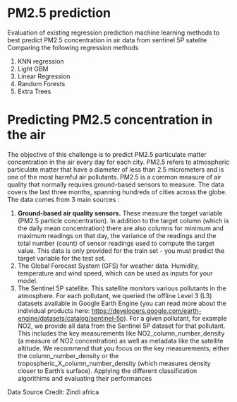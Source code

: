 # PM2.5 prediction

Evaluation of existing regression prediction machine learning methods to best predict PM2.5 concentration in air data from sentinel 5P satelite
Comparing the following regression methods
1. KNN regression
2. Light GBM
3. Linear Regression
4. Random Forests
5. Extra Trees

# Predicting PM2.5 concentration in the air

The objective of this challenge is to predict PM2.5 particulate matter concentration in the air every day for each city. PM2.5 refers to atmospheric particulate matter that have a diameter of less than 2.5 micrometers and is one of the most harmful air pollutants. PM2.5 is a common measure of air quality that normally requires ground-based sensors to measure. The data covers the last three months, spanning hundreds of cities across the globe. The data comes from 3 main sources :

1. <b>Ground-based air quality sensors.</b>
These measure the target variable (PM2.5 particle concentration). In addition to the target column (which is the daily mean concentration) there are also columns for minimum and maximum readings on that day, the variance of the readings and the total number (count) of sensor readings used to compute the target value. This data is only provided for the train set - you must predict the target variable for the test set.
2. The Global Forecast System (GFS) for weather data.
Humidity, temperature and wind speed, which can be used as inputs for your model.
3. The Sentinel 5P satellite.
This satellite monitors various pollutants in the atmosphere. For each pollutant, we queried the offline Level 3 (L3) datasets available in Google Earth Engine (you can read more about the individual products here: https://developers.google.com/earth-engine/datasets/catalog/sentinel-5p). For a given pollutant, for example NO2, we provide all data from the Sentinel 5P dataset for that pollutant. This includes the key measurements like NO2_column_number_density (a measure of NO2 concentration) as well as metadata like the satellite altitude. We recommend that you focus on the key measurements, either the column_number_density or the tropospheric_X_column_number_density (which measures density closer to Earth’s surface).
Applying the different classification algorithims and evaluating their performances


Data Source Credit: Zindi africa 
